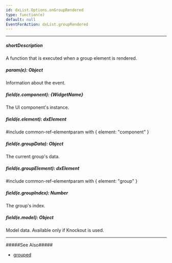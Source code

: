 ```yaml
---
id: dxList.Options.onGroupRendered
type: function(e)
default: null
EventForAction: dxList.groupRendered
---
```

---
##### shortDescription
A function that is executed when a group element is rendered.

##### param(e): Object
Information about the event.

##### field(e.component): {WidgetName}
The UI component's instance.

##### field(e.element): dxElement
#include common-ref-elementparam with { element: "component" }

##### field(e.groupData): Object
The current group's data.

##### field(e.groupElement): dxElement
#include common-ref-elementparam with { element: "group" }

##### field(e.groupIndex): Number
The group's index.

##### field(e.model): Object
Model data. Available only if Knockout is used.

---
#####See Also#####
- [grouped](/api-reference/10%20UI%20Widgets/dxList/1%20Configuration/grouped.md '/Documentation/ApiReference/UI_Widgets/dxList/Configuration/#grouped')